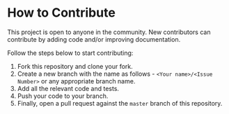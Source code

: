 # How to Contribute

This project is open to anyone in the community. New contributors can contribute by adding code and/or improving documentation. 

Follow the steps below to start contributing:

1. Fork this repository and clone your fork.
2. Create a new branch with the name as follows - `<Your name>/<Issue Number>` or any appropriate branch name.
3. Add all the relevant code and tests.
4. Push your code to your branch.
5. Finally, open a pull request against the `master` branch of this repository.
